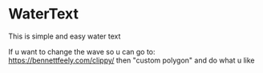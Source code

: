 # WaterText

This is simple and easy water text

If u want to change the wave so u can go to: https://bennettfeely.com/clippy/ then "custom polygon" and do what u like
